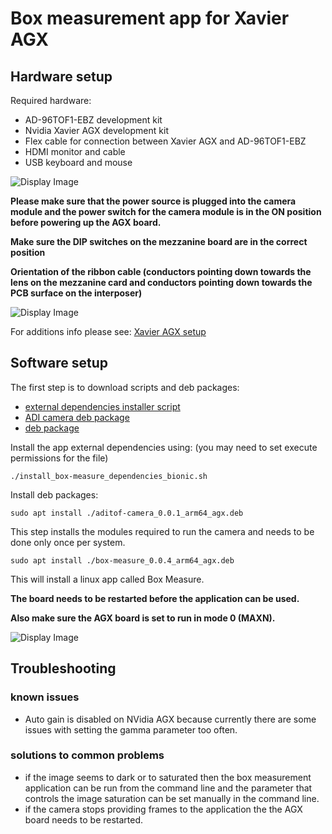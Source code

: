 # Box measurement app for Xavier AGX

## Hardware setup
Required hardware:
 - AD-96TOF1-EBZ development kit
 - Nvidia Xavier AGX development kit
 - Flex cable for connection between Xavier AGX and AD-96TOF1-EBZ
 - HDMI monitor and cable
 - USB keyboard and mouse
 
 ![Display Image](https://github.com/robotics-ai/tof_process_public/blob/main/box_measure/Doc/Images/xavier-agx-ad96tof1.jpg)

**Please make sure that the power source is plugged into the camera module and the power switch for the camera module is in the ON position before powering up the AGX board.**

**Make sure the DIP switches on the mezzanine board are in the correct position**

**Orientation of the ribbon cable (conductors pointing down towards the lens on the mezzanine card and conductors pointing down towards the PCB surface on the interposer)**

 ![Display Image](https://github.com/robotics-ai/tof_process_public/blob/main/box_measure/Doc/Images/switches.jpeg)

For additions info please see: 
[Xavier AGX setup](https://wiki.analog.com/resources/eval/user-guides/ad-96tof1-ebz/ug_xavier_agx)

## Software setup

The first step is to download scripts and deb packages:
- [external dependencies installer script](https://github.com/robotics-ai/tof_process_public/blob/main/box_measure/Xavier-AGX/install_box-measure_dependencies_bionic.sh)
- [ADI camera deb package](https://github.com/robotics-ai/tof_process_public/blob/main/box_measure/Xavier-AGX/aditof-camera_0.0.1_arm64_agx.deb)
- [deb package](https://github.com/robotics-ai/tof_process_public/blob/main/box_measure/Xavier-AGX/box-measure_0.0.4_arm64_agx.deb)

Install the app external dependencies using: (you may need to set execute permissions for the file)
```
./install_box-measure_dependencies_bionic.sh
```

Install deb packages:
```
sudo apt install ./aditof-camera_0.0.1_arm64_agx.deb
```
This step installs the modules required to run the camera and needs to be done only once per system.

```
sudo apt install ./box-measure_0.0.4_arm64_agx.deb
```
This will install a linux app called Box Measure.

**The board needs to be restarted before the application can be used.**

**Also make sure the AGX board is set to run in mode 0 (MAXN).**

![Display Image](https://github.com/robotics-ai/tof_process_public/blob/main/box_measure/Doc/Images/set_mode.png)
 
## Troubleshooting
### known issues
   - Auto gain is disabled on NVidia AGX because currently there are some issues with setting the gamma parameter too often.
### solutions to common problems
   - if the image seems to dark or to saturated then the box measurement application can be run from the command line and the parameter that controls the image saturation can be set manually in the command line.
   - if the camera stops providing frames to the application the the AGX board needs to be restarted.
